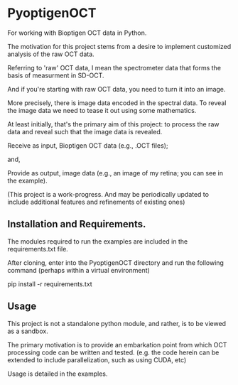 # PyoptigenOCT

For working with Bioptigen OCT data in Python. 

The motivation for this project stems from a desire to implement customized analysis of the raw OCT data. 

Referring to 'raw' OCT data, I mean the spectrometer data that forms the basis of measurment in SD-OCT. 

And if you're starting with raw OCT data, you need to turn it into an image. 

More precisely, there is image data encoded in the spectral data. To reveal the image data we need to tease it out using some mathematics. 

At least initially, that's the primary aim of this project: to process the raw data and reveal such that the image data is revealed. 

Receive as input, Bioptigen OCT data (e.g., .OCT files);

and, 

Provide as output, image data (e.g., an image of my retina; you can see in the example).

(This project is a work-progress. And may be periodically updated to include additional features and refinements of existing ones) 

## Installation and Requirements. 

The modules required to run the examples are included in the requirements.txt file. 

After cloning, enter into the PyoptigenOCT directory and run the following command (perhaps within a virtual environment)

pip install -r requirements.txt

## Usage

This project is not a standalone python module, and rather, is to be viewed as a sandbox. 

The primary motivation is to provide an embarkation point from which OCT processing code can be written and tested. (e.g. the code herein can be extended to include parallelization, such as using CUDA, etc)

Usage is detailed in the examples. 


